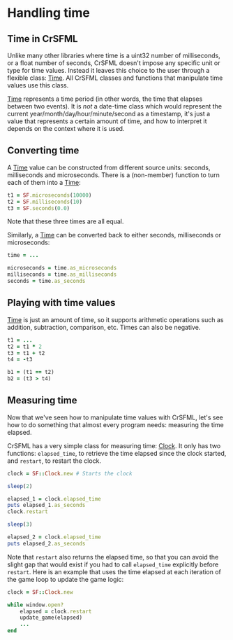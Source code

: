 # Handling time

## Time in CrSFML

Unlike many other libraries where time is a uint32 number of milliseconds, or a float number of seconds, CrSFML doesn't impose any specific unit or type for time values. Instead it leaves this choice to the user through a flexible class: [Time]({{book.api}}/Time.html). All CrSFML classes and functions that manipulate time values use this class.

[Time]({{book.api}}/Time.html) represents a time period (in other words, the time that elapses between two events). It is *not* a date-time class which would represent the current year/month/day/hour/minute/second as a timestamp, it's just a value that represents a certain amount of time, and how to interpret it depends on the context where it is used.

## Converting time

A [Time]({{book.api}}/Time.html) value can be constructed from different source units: seconds, milliseconds and microseconds. There is a (non-member) function to turn each of them into a [Time]({{book.api}}/Time.html):

```ruby
t1 = SF.microseconds(10000)
t2 = SF.milliseconds(10)
t3 = SF.seconds(0.0)
```

Note that these three times are all equal.

Similarly, a [Time]({{book.api}}/Time.html) can be converted back to either seconds, milliseconds or microseconds:

```ruby
time = ...

microseconds = time.as_microseconds
milliseconds = time.as_milliseconds
seconds = time.as_seconds
```

## Playing with time values

[Time]({{book.api}}/Time.html) is just an amount of time, so it supports arithmetic operations such as addition, subtraction, comparison, etc. Times can also be negative.

```ruby
t1 = ...
t2 = t1 * 2
t3 = t1 + t2
t4 = -t3

b1 = (t1 == t2)
b2 = (t3 > t4)
```

## Measuring time

Now that we've seen how to manipulate time values with CrSFML, let's see how to do something that almost every program needs: measuring the time elapsed.

CrSFML has a very simple class for measuring time: [Clock]({{book.api}}/Clock.html). It only has two functions: `elapsed_time`, to retrieve the time elapsed since the clock started, and `restart`, to restart the clock.

```ruby
clock = SF::Clock.new # Starts the clock

sleep(2)

elapsed_1 = clock.elapsed_time
puts elapsed_1.as_seconds
clock.restart

sleep(3)

elapsed_2 = clock.elapsed_time
puts elapsed_2.as_seconds
```

Note that `restart` also returns the elapsed time, so that you can avoid the slight gap that would exist if you had to call `elapsed_time` explicitly before `restart`.
Here is an example that uses the time elapsed at each iteration of the game loop to update the game logic:

```ruby
clock = SF::Clock.new

while window.open?
    elapsed = clock.restart
    update_game(elapsed)
    ...
end
```
